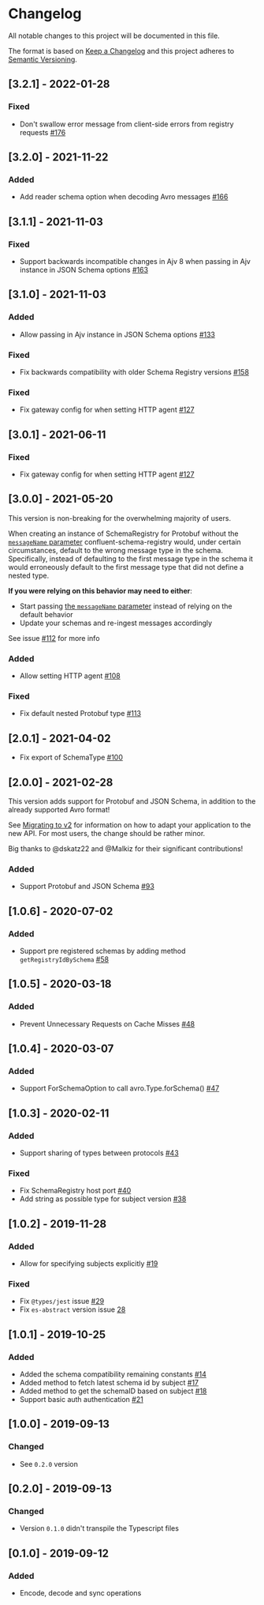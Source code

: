 # Changelog

All notable changes to this project will be documented in this file.

The format is based on [Keep a Changelog](http://keepachangelog.com/en/1.0.0/)
and this project adheres to [Semantic Versioning](http://semver.org/spec/v2.0.0.html).

## [3.2.1] - 2022-01-28

### Fixed

- Don't swallow error message from client-side errors from registry requests [#176](https://github.com/kafkajs/confluent-schema-registry/pull/176)

## [3.2.0] - 2021-11-22

### Added

- Add reader schema option when decoding Avro messages [#166](https://github.com/kafkajs/confluent-schema-registry/pull/166)

## [3.1.1] - 2021-11-03

### Fixed

- Support backwards incompatible changes in Ajv 8 when passing in Ajv instance in JSON Schema options [#163](https://github.com/kafkajs/confluent-schema-registry/pull/163)

## [3.1.0] - 2021-11-03

### Added

- Allow passing in Ajv instance in JSON Schema options [#133](https://github.com/kafkajs/confluent-schema-registry/pull/133)

### Fixed

- Fix backwards compatibility with older Schema Registry versions [#158](https://github.com/kafkajs/confluent-schema-registry/pull/158)

### Fixed

- Fix gateway config for when setting HTTP agent [#127](https://github.com/kafkajs/confluent-schema-registry/pull/127)

## [3.0.1] - 2021-06-11
### Fixed

- Fix gateway config for when setting HTTP agent [#127](https://github.com/kafkajs/confluent-schema-registry/pull/127)

## [3.0.0] - 2021-05-20

This version is non-breaking for the overwhelming majority of users.

When creating an instance of SchemaRegistry for Protobuf without the [`messageName`
parameter](https://kafkajs.github.io/confluent-schema-registry/docs/usage#protobuf-1)
confluent-schema-registry would, under certain circumstances, default
to the wrong message type in the schema. Specifically, instead of defaulting to
the first message type in the schema it would erroneously default to the first
message type that did not define a nested type.

**If you were relying on this behavior may need to either**:

* Start passing [the `messageName` parameter](https://kafkajs.github.io/confluent-schema-registry/docs/usage#protobuf-1) instead of relying on the default behavior
* Update your schemas and re-ingest messages accordingly

See issue [#112](https://github.com/kafkajs/confluent-schema-registry/issues/112) for
more info

### Added

- Allow setting HTTP agent [#108](https://github.com/kafkajs/confluent-schema-registry/pull/108)

### Fixed

- Fix default nested Protobuf type [#113](https://github.com/kafkajs/confluent-schema-registry/pull/113)

## [2.0.1] - 2021-04-02

- Fix export of SchemaType [#100](https://github.com/kafkajs/confluent-schema-registry/pull/100)

## [2.0.0] - 2021-02-28

This version adds support for Protobuf and JSON Schema, in addition to the already
supported Avro format!

See [Migrating to v2](https://kafkajs.github.io/confluent-schema-registry/docs/v2)
for information on how to adapt your application to the new API. For most users,
the change should be rather minor.

Big thanks to @dskatz22 and @Malkiz for their significant contributions!

### Added

- Support Protobuf and JSON Schema [#93](https://github.com/kafkajs/confluent-schema-registry/pull/93)

## [1.0.6] - 2020-07-02

### Added

- Support pre registered schemas by adding method `getRegistryIdBySchema` [#58](https://github.com/kafkajs/confluent-schema-registry/pull/58)

## [1.0.5] - 2020-03-18

### Added

- Prevent Unnecessary Requests on Cache Misses [#48](https://github.com/kafkajs/confluent-schema-registry/pull/48)

## [1.0.4] - 2020-03-07

### Added

- Support ForSchemaOption to call avro.Type.forSchema() [#47](https://github.com/kafkajs/confluent-schema-registry/pull/47)

## [1.0.3] - 2020-02-11

### Added

- Support sharing of types between protocols [#43](https://github.com/kafkajs/confluent-schema-registry/pull/43)

### Fixed

- Fix SchemaRegistry host port [#40](https://github.com/kafkajs/confluent-schema-registry/pull/40)
- Add string as possible type for subject version [#38](https://github.com/kafkajs/confluent-schema-registry/pull/38)

## [1.0.2] - 2019-11-28

### Added

- Allow for specifying subjects explicitly [#19](https://github.com/kafkajs/confluent-schema-registry/pull/19)

### Fixed

- Fix `@types/jest` issue [#29](https://github.com/kafkajs/confluent-schema-registry/pull/29)
- Fix `es-abstract` version issue [28](https://github.com/kafkajs/confluent-schema-registry/pull/28)

## [1.0.1] - 2019-10-25

### Added

- Added the schema compatibility remaining constants [#14](https://github.com/kafkajs/confluent-schema-registry/pull/14)
- Added method to fetch latest schema id by subject [#17](https://github.com/kafkajs/confluent-schema-registry/issues/17)
- Added method to get the schemaID based on subject [#18](https://github.com/kafkajs/confluent-schema-registry/pull/18)
- Support basic auth authentication [#21](https://github.com/kafkajs/confluent-schema-registry/pull/21)

## [1.0.0] - 2019-09-13

### Changed

- See `0.2.0` version

## [0.2.0] - 2019-09-13

### Changed

- Version `0.1.0` didn't transpile the Typescript files

## [0.1.0] - 2019-09-12

### Added

- Encode, decode and sync operations
